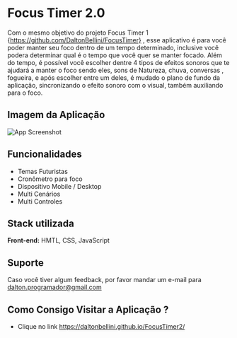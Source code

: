 
# Focus Timer 2.0

Com o mesmo objetivo do projeto Focus Timer 1 {https://github.com/DaltonBellini/FocusTimer} 
, esse aplicativo é para você poder manter seu foco dentro de um tempo determinado, inclusive você podera determinar
qual é o tempo que você quer se manter focado. Além do tempo, é possível você escolher dentre 4 tipos de efeitos sonoros 
que te ajudará a manter o foco sendo eles, sons de Natureza, chuva, conversas , fogueira, e após escolher entre um deles,
é mudado o plano de fundo da aplicação, sincronizando o efeito sonoro com o visual, também auxiliando para o foco.



## Imagem da Aplicação

![App Screenshot](https://i.imgur.com/JpmECGO.jpg)


## Funcionalidades

- Temas Futuristas 
- Cronômetro para foco
- Dispositivo Mobile / Desktop
- Multi Cenários
- Multi Controles 


## Stack utilizada

**Front-end:** HMTL, CSS, JavaScript




## Suporte

Caso você tiver algum feedback, por favor mandar um e-mail para dalton.programador@gmail.com


## Como Consigo Visitar a Aplicação ? 
- Clique no link 
  https://daltonbellini.github.io/FocusTimer2/

    
